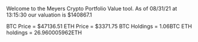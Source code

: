 Welcome to the Meyers Crypto Portfolio Value tool. 
As of 08/31/21 at 13:15:30 our valuation is $140867.1 

BTC Price = $47136.51
 ETH Price = $3371.75
BTC Holdings = 1.06BTC
 ETH holdings = 26.960005962ETH 
